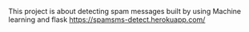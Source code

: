This project is about detecting spam messages built by using Machine learning and flask  https://spamsms-detect.herokuapp.com/
